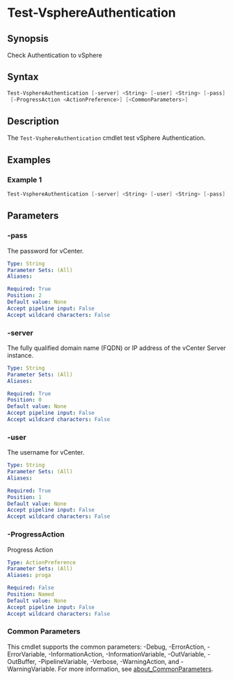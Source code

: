 # Test-VsphereAuthentication

## Synopsis

Check Authentication to vSphere

## Syntax

```powershell
Test-VsphereAuthentication [-server] <String> [-user] <String> [-pass] <String>
 [-ProgressAction <ActionPreference>] [<CommonParameters>]
```

## Description

The `Test-VsphereAuthentication` cmdlet test vSphere Authentication.

## Examples

### Example 1

```powershell
Test-VsphereAuthentication [-server] <String> [-user] <String> [-pass] <String>
```

## Parameters

### -pass

The password for vCenter.

```yaml
Type: String
Parameter Sets: (All)
Aliases:

Required: True
Position: 2
Default value: None
Accept pipeline input: False
Accept wildcard characters: False
```

### -server

The fully qualified domain name (FQDN) or IP address of the vCenter Server instance.

```yaml
Type: String
Parameter Sets: (All)
Aliases:

Required: True
Position: 0
Default value: None
Accept pipeline input: False
Accept wildcard characters: False
```

### -user

The username for vCenter.

```yaml
Type: String
Parameter Sets: (All)
Aliases:

Required: True
Position: 1
Default value: None
Accept pipeline input: False
Accept wildcard characters: False
```

### -ProgressAction

Progress Action

```yaml
Type: ActionPreference
Parameter Sets: (All)
Aliases: proga

Required: False
Position: Named
Default value: None
Accept pipeline input: False
Accept wildcard characters: False
```

### Common Parameters

This cmdlet supports the common parameters: -Debug, -ErrorAction, -ErrorVariable, -InformationAction, -InformationVariable, -OutVariable, -OutBuffer, -PipelineVariable, -Verbose, -WarningAction, and -WarningVariable. For more information, see [about_CommonParameters](http://go.microsoft.com/fwlink/?LinkID=113216).
